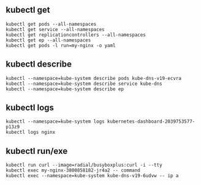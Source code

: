 
kubectl get
-----------

    kubectl get pods --all-namespaces
    kubectl get service --all-namespaces
    kubectl get replicationcontrollers --all-namespaces
    kubectl get ep --all-namespaces
    kubectl get pods -l run=my-nginx -o yaml

kubectl describe
-----------------

    kubectl --namespace=kube-system describe pods kube-dns-v19-ecvra
    kubectl --namespace=kube-system describe service kube-dns
    kubectl --namespace=kube-system describe ep


kubectl logs
------------

    kubectl --namespace=kube-system logs kubernetes-dashboard-2039753577-p13z9
    kubectl logs nginx

kubectl run/exe
---------------

    kubectl run curl --image=radial/busyboxplus:curl -i --tty
    kubectl exec my-nginx-3800858182-jr4a2 -- command
    kubectl exec --namespace=kube-system kube-dns-v19-6udvw -- ip a
